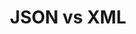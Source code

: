 ---
layout: post
title:  "JSON vs XML"
post_feature_image: "xml-json.png"
categories: Architecture API
tags: JSON XML API Swagger OAS 
comments: true
---
